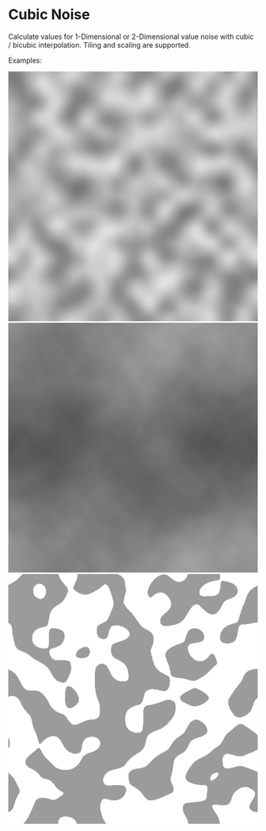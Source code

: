 # Cubic Noise

Calculate values for 1-Dimensional or 2-Dimensional value noise with cubic / bicubic interpolation. Tiling and scaling are supported.

Examples:

![example](examples/example_seed0_octave32.png)
![example](examples/example_fractal.png)
![example](examples/example_threshold.png)
